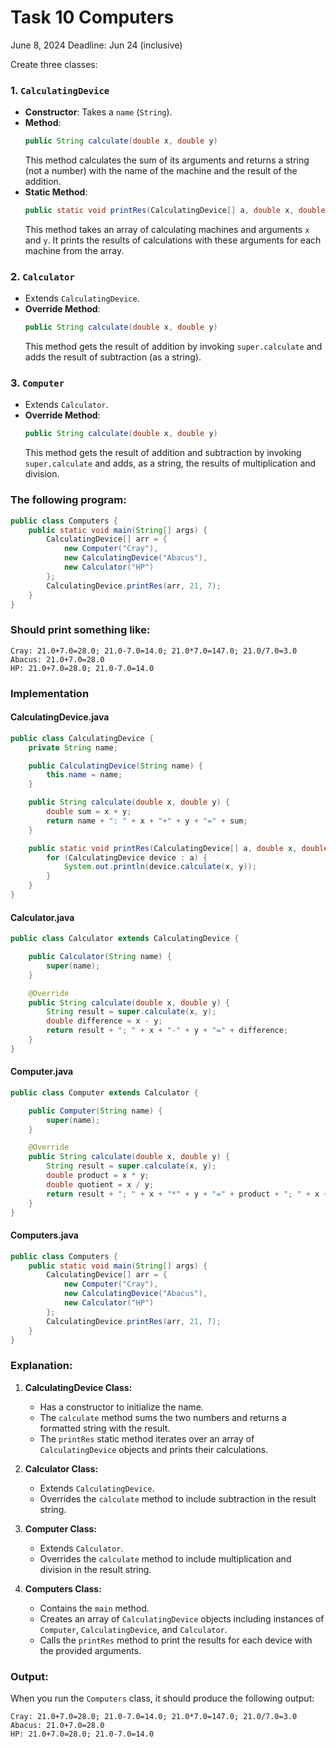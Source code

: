 # Task 10 Computers

June 8, 2024
Deadline: Jun 24 (inclusive)

Create three classes:

### 1. `CalculatingDevice`
- **Constructor**: Takes a `name` (`String`).
- **Method**: 
  ```java
  public String calculate(double x, double y)
  ```
  This method calculates the sum of its arguments and returns a string (not a number) with the name of the machine and the result of the addition.
- **Static Method**:
  ```java
  public static void printRes(CalculatingDevice[] a, double x, double y)
  ```
  This method takes an array of calculating machines and arguments `x` and `y`. It prints the results of calculations with these arguments for each machine from the array.

### 2. `Calculator`
- Extends `CalculatingDevice`.
- **Override Method**:
  ```java
  public String calculate(double x, double y)
  ```
  This method gets the result of addition by invoking `super.calculate` and adds the result of subtraction (as a string).

### 3. `Computer`
- Extends `Calculator`.
- **Override Method**:
  ```java
  public String calculate(double x, double y)
  ```
  This method gets the result of addition and subtraction by invoking `super.calculate` and adds, as a string, the results of multiplication and division.

### The following program:

```java
public class Computers {
    public static void main(String[] args) {
        CalculatingDevice[] arr = {
            new Computer("Cray"),
            new CalculatingDevice("Abacus"),
            new Calculator("HP")
        };
        CalculatingDevice.printRes(arr, 21, 7);
    }
}
```

### Should print something like:

```
Cray: 21.0+7.0=28.0; 21.0-7.0=14.0; 21.0*7.0=147.0; 21.0/7.0=3.0
Abacus: 21.0+7.0=28.0
HP: 21.0+7.0=28.0; 21.0-7.0=14.0
```

### Implementation

#### CalculatingDevice.java

```java
public class CalculatingDevice {
    private String name;

    public CalculatingDevice(String name) {
        this.name = name;
    }

    public String calculate(double x, double y) {
        double sum = x + y;
        return name + ": " + x + "+" + y + "=" + sum;
    }

    public static void printRes(CalculatingDevice[] a, double x, double y) {
        for (CalculatingDevice device : a) {
            System.out.println(device.calculate(x, y));
        }
    }
}
```

#### Calculator.java

```java
public class Calculator extends CalculatingDevice {

    public Calculator(String name) {
        super(name);
    }

    @Override
    public String calculate(double x, double y) {
        String result = super.calculate(x, y);
        double difference = x - y;
        return result + "; " + x + "-" + y + "=" + difference;
    }
}
```

#### Computer.java

```java
public class Computer extends Calculator {

    public Computer(String name) {
        super(name);
    }

    @Override
    public String calculate(double x, double y) {
        String result = super.calculate(x, y);
        double product = x * y;
        double quotient = x / y;
        return result + "; " + x + "*" + y + "=" + product + "; " + x + "/" + y + "=" + quotient;
    }
}
```

#### Computers.java

```java
public class Computers {
    public static void main(String[] args) {
        CalculatingDevice[] arr = {
            new Computer("Cray"),
            new CalculatingDevice("Abacus"),
            new Calculator("HP")
        };
        CalculatingDevice.printRes(arr, 21, 7);
    }
}
```

### Explanation:

1. **CalculatingDevice Class:**
   - Has a constructor to initialize the name.
   - The `calculate` method sums the two numbers and returns a formatted string with the result.
   - The `printRes` static method iterates over an array of `CalculatingDevice` objects and prints their calculations.

2. **Calculator Class:**
   - Extends `CalculatingDevice`.
   - Overrides the `calculate` method to include subtraction in the result string.

3. **Computer Class:**
   - Extends `Calculator`.
   - Overrides the `calculate` method to include multiplication and division in the result string.

4. **Computers Class:**
   - Contains the `main` method.
   - Creates an array of `CalculatingDevice` objects including instances of `Computer`, `CalculatingDevice`, and `Calculator`.
   - Calls the `printRes` method to print the results for each device with the provided arguments.

### Output:

When you run the `Computers` class, it should produce the following output:

```
Cray: 21.0+7.0=28.0; 21.0-7.0=14.0; 21.0*7.0=147.0; 21.0/7.0=3.0
Abacus: 21.0+7.0=28.0
HP: 21.0+7.0=28.0; 21.0-7.0=14.0
```
